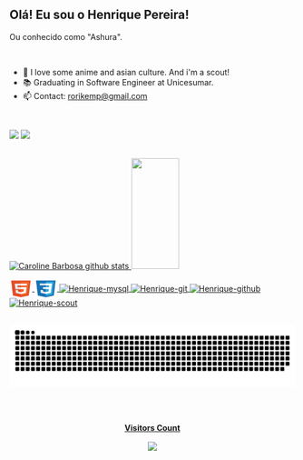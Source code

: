 ## Olá! Eu sou o Henrique Pereira!
Ou conhecido como "Ashura".

<br>

- 👀 I love some anime and asian culture. And i'm a scout!
- 📚 Graduating in Software Engineer at Unicesumar.
- 📫 Contact: rorikemp@gmail.com

<br>

<a href="https://www.instagram.com/rorike_mp/" target="_blank"><img src="https://img.shields.io/badge/-Instagram-%23E4405F?style=for-the-badge&logo=instagram&logoColor=white"></a>
<a href="https://www.linkedin.com/in/rorikemp?utm_source=share&utm_campaign=share_via&utm_content=profile&utm_medium=android_app" target="_blank"><img src="https://img.shields.io/badge/-LinkedIn-%230077B5?style=for-the-badge&logo=linkedin&logoColor=white" target="_blank"></a>

<br>

  <a href="https://github.com/ashura-senpai/">
  <img width="49%" height="195px" src="https://github-readme-stats.vercel.app/api?username=ashura-senpai&show_icons=true&count_private=true&hide_border=true&title_color=2993D8&icon_color=41ADF4&text_color=c9d1d9&bg_color=0d1117" alt="Caroline Barbosa github stats"/> 
  <img width="41%" height="195px" src="https://github-readme-stats.vercel.app/api/top-langs/?username=ashura-senpai&layout=compact&hide_border=true&title_color=2993D&text_color=41ADF4&bg_color=0d1117" />
  
<div style="display: inline_block"><br>
  <img align="center" alt="Henrique-HTML" height="30" width="40" src="https://raw.githubusercontent.com/devicons/devicon/master/icons/html5/html5-original.svg">
  <img align="center" alt="Henrique-CSS" height="30" width="40" src="https://raw.githubusercontent.com/devicons/devicon/master/icons/css3/css3-original.svg">
  <img align="center" alt="Henrique-mysql" height="30" width="40" src='https://cdn.jsdelivr.net/gh/devicons/devicon/icons/mysql/mysql-original.svg'>
  <img align="center" alt="Henrique-git" height="30" width="40" src='https://cdn.jsdelivr.net/gh/devicons/devicon/icons/git/git-original.svg'>
  <img align="center" alt="Henrique-github" height="30" width="40" src='https://static-00.iconduck.com/assets.00/github-icon-2048x1988-jzvzcf2t.png'>
  <img align="center" alt="Henrique-scout" height="30" width="40" src='https://cdn-icons-png.flaticon.com/512/3153/3153869.png'>
</div>
  
##

 ![Snake animation](https://github.com/ThiagoBussola/ThiagoBussola/blob/output/github-contribution-grid-snake.svg)

##

<div align="center">
<br><p align="centre"><b>Visitors Count</b></p>  
<p align="center"><img align="center" src="https://profile-counter.glitch.me/{ashura-senpai}/count.svg" /></p> 
<br>
</div>

<!---
ashura-senpai/ashura-senpai is a ✨ special ✨ repository because its `README.md` (this file) appears on your GitHub profile.
You can click the Preview link to take a look at your changes.
--->

